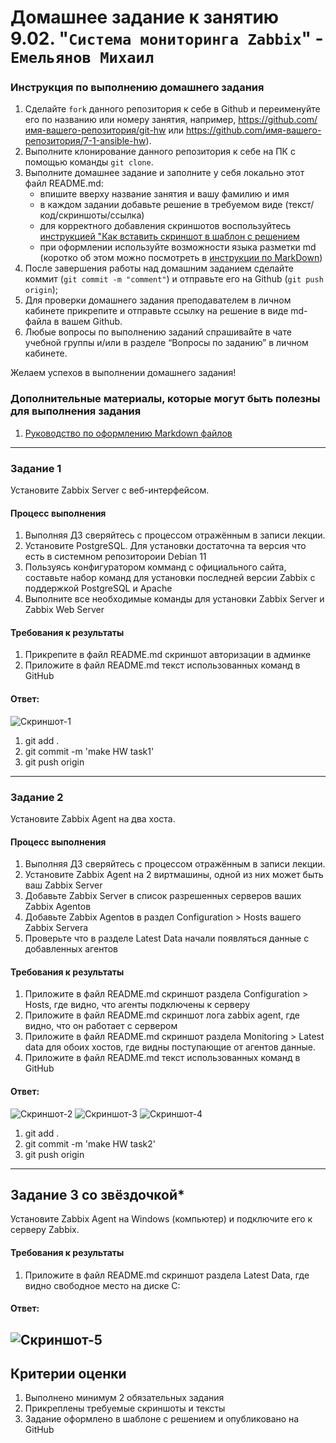 # Домашнее задание к занятию 9.02. "`Система мониторинга Zabbix`" - `Емельянов Михаил`


### Инструкция по выполнению домашнего задания

   1. Сделайте `fork` данного репозитория к себе в Github и переименуйте его по названию или номеру занятия, например, https://github.com/имя-вашего-репозитория/git-hw или  https://github.com/имя-вашего-репозитория/7-1-ansible-hw).
   2. Выполните клонирование данного репозитория к себе на ПК с помощью команды `git clone`.
   3. Выполните домашнее задание и заполните у себя локально этот файл README.md:
      - впишите вверху название занятия и вашу фамилию и имя
      - в каждом задании добавьте решение в требуемом виде (текст/код/скриншоты/ссылка)
      - для корректного добавления скриншотов воспользуйтесь [инструкцией "Как вставить скриншот в шаблон с решением](https://github.com/netology-code/sys-pattern-homework/blob/main/screen-instruction.md)
      - при оформлении используйте возможности языка разметки md (коротко об этом можно посмотреть в [инструкции  по MarkDown](https://github.com/netology-code/sys-pattern-homework/blob/main/md-instruction.md))
   4. После завершения работы над домашним заданием сделайте коммит (`git commit -m "comment"`) и отправьте его на Github (`git push origin`);
   5. Для проверки домашнего задания преподавателем в личном кабинете прикрепите и отправьте ссылку на решение в виде md-файла в вашем Github.
   6. Любые вопросы по выполнению заданий спрашивайте в чате учебной группы и/или в разделе “Вопросы по заданию” в личном кабинете.
   
Желаем успехов в выполнении домашнего задания!
   
### Дополнительные материалы, которые могут быть полезны для выполнения задания

1. [Руководство по оформлению Markdown файлов](https://gist.github.com/Jekins/2bf2d0638163f1294637#Code)

---

### Задание 1 

Установите Zabbix Server с веб-интерфейсом.

#### Процесс выполнения
1. Выполняя ДЗ сверяйтесь с процессом отражённым в записи лекции.
2. Установите PostgreSQL. Для установки достаточна та версия что есть в системном репозитороии Debian 11
3. Пользуясь конфигуратором комманд с официального сайта, составьте набор команд для установки последней версии Zabbix с поддержкой PostgreSQL и Apache
4. Выполните все необходимые команды для установки Zabbix Server и Zabbix Web Server

#### Требования к результаты 
1. Прикрепите в файл README.md скриншот авторизации в админке
2. Приложите в файл README.md текст использованных команд в GitHub

#### Ответ:
![Скриншот-1](https://github.com/Monooks/syshomework_9.02/blob/main/img/9.02_1.png)
1. git add .
2. git commit -m 'make HW task1'
3. git push origin

---

### Задание 2 

Установите Zabbix Agent на два хоста.

#### Процесс выполнения
1. Выполняя ДЗ сверяйтесь с процессом отражённым в записи лекции.
2. Установите Zabbix Agent на 2 виртмашины, одной из них может быть ваш Zabbix Server
3. Добавьте Zabbix Server в список разрешенных серверов ваших Zabbix Agentов
4. Добавьте Zabbix Agentов в раздел Configuration > Hosts вашего Zabbix Servera
5. Проверьте что в разделе Latest Data начали появляться данные с добавленных агентов

#### Требования к результаты 
1. Приложите в файл README.md скриншот раздела Configuration > Hosts, где видно, что агенты подключены к серверу
2. Приложите в файл README.md скриншот лога zabbix agent, где видно, что он работает с сервером
3. Приложите в файл README.md скриншот раздела Monitoring > Latest data для обоих хостов, где видны поступающие от агентов данные.
4. Приложите в файл README.md текст использованных команд в GitHub
#### Ответ:
![Скриншот-2](https://github.com/Monooks/syshomework_9.02/blob/main/img/9.02_2.png)
![Скриншот-3](https://github.com/Monooks/syshomework_9.02/blob/main/img/9.02_3.png)
![Скриншот-4](https://github.com/Monooks/syshomework_9.02/blob/main/img/9.02_4.png)
1. git add .
2. git commit -m 'make HW task2'
3. git push origin

---
## Задание 3 со звёздочкой*
Установите Zabbix Agent на Windows (компьютер) и подключите его к серверу Zabbix.

#### Требования к результаты 
1. Приложите в файл README.md скриншот раздела Latest Data, где видно свободное место на диске C:
#### Ответ:
![Скриншот-5](https://github.com/Monooks/syshomework_9.02/blob/main/img/9.02_5.png)
--- 

## Критерии оценки

1. Выполнено минимум 2 обязательных задания
2. Прикреплены требуемые скриншоты и тексты 
3. Задание оформлено в шаблоне с решением и опубликовано на GitHub
